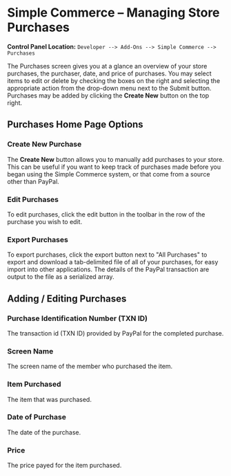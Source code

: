 <!--
    This source file is part of the open source project
    ExpressionEngine User Guide (https://github.com/ExpressionEngine/ExpressionEngine-User-Guide)

    @link      https://expressionengine.com/
    @copyright Copyright (c) 2003-2020, Packet Tide, LLC (https://www.packettide.com)
    @license   https://expressionengine.com/license Licensed under Apache License, Version 2.0
-->

# Simple Commerce – Managing Store Purchases

**Control Panel Location:** `Developer --> Add-Ons --> Simple Commerce --> Purchases`

The Purchases screen gives you at a glance an overview of your store purchases, the purchaser, date, and price of purchases. You may select items to edit or delete by checking the boxes on the right and selecting the appropriate action from the drop-down menu next to the Submit button. Purchases may be added by clicking the **Create New** button on the top right.

## Purchases Home Page Options

### Create New Purchase

The **Create New** button allows you to manually add purchases to your store. This can be useful if you want to keep track of purchases made before you began using the Simple Commerce system, or that come from a source other than PayPal.

### Edit Purchases

To edit purchases, click the edit button in the toolbar in the row of the purchase you wish to edit.

### Export Purchases

To export purchases, click the export button next to "All Purchases" to export and download a tab-delimited file of all of your purchases, for easy import into other applications. The details of the PayPal transaction are output to the file as a serialized array.

## Adding / Editing Purchases

### Purchase Identification Number (TXN ID)

The transaction id (TXN ID) provided by PayPal for the completed purchase.

### Screen Name

The screen name of the member who purchased the item.

### Item Purchased

The item that was purchased.

### Date of Purchase

The date of the purchase.

### Price

The price payed for the item purchased.
